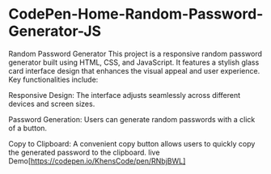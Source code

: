 # CodePen-Home-Random-Password-Generator-JS
Random Password Generator
This project is a responsive random password generator built using HTML, CSS, and JavaScript. It features a stylish glass card interface design that enhances the visual appeal and user experience. Key functionalities include:

Responsive Design: The interface adjusts seamlessly across different devices and screen sizes.

Password Generation: Users can generate random passwords with a click of a button.

Copy to Clipboard: A convenient copy button allows users to quickly copy the generated password to the clipboard.
live Demo[https://codepen.io/KhensCode/pen/RNbjBWL]
